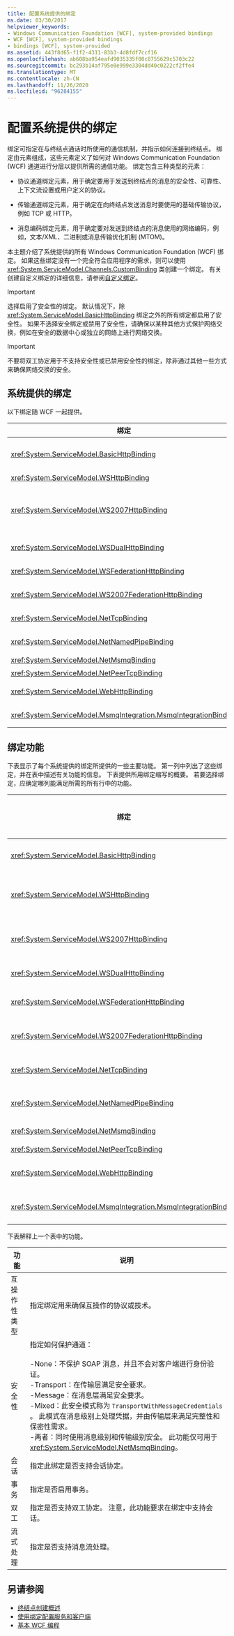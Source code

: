 ```yaml
---
title: 配置系统提供的绑定
ms.date: 03/30/2017
helpviewer_keywords:
- Windows Communication Foundation [WCF], system-provided bindings
- WCF [WCF], system-provided bindings
- bindings [WCF], system-provided
ms.assetid: 443f8d65-f1f2-4311-83b3-4d8fdf7ccf16
ms.openlocfilehash: ab608ba954eafd9035335f00c8755629c5703c22
ms.sourcegitcommit: bc293b14af795e0e999e3304dd40c0222cf2ffe4
ms.translationtype: MT
ms.contentlocale: zh-CN
ms.lasthandoff: 11/26/2020
ms.locfileid: "96284155"
---
```

# <a name="configuring-system-provided-bindings"></a>配置系统提供的绑定

绑定可指定在与终结点通话时所使用的通信机制，并指示如何连接到终结点。 绑定由元素组成，这些元素定义了如何对 Windows Communication Foundation (WCF) 通道进行分层以提供所需的通信功能。 绑定包含三种类型的元素：  
  
- 协议通道绑定元素，用于确定要用于发送到终结点的消息的安全性、可靠性、上下文流设置或用户定义的协议。  
  
- 传输通道绑定元素，用于确定在向终结点发送消息时要使用的基础传输协议，例如 TCP 或 HTTP。  
  
- 消息编码绑定元素，用于确定要对发送到终结点的消息使用的网络编码，例如，文本/XML、二进制或消息传输优化机制 (MTOM)。  
  
 本主题介绍了系统提供的所有 Windows Communication Foundation (WCF) 绑定。 如果这些绑定没有一个完全符合应用程序的需求，则可以使用 <xref:System.ServiceModel.Channels.CustomBinding> 类创建一个绑定。 有关创建自定义绑定的详细信息，请参阅[自定义绑定](../extending/custom-bindings.md)。  
  
> [!IMPORTANT]
> 选择启用了安全性的绑定。 默认情况下，除 <xref:System.ServiceModel.BasicHttpBinding> 绑定之外的所有绑定都启用了安全性。 如果不选择安全绑定或禁用了安全性，请确保以某种其他方式保护网络交换，例如在安全的数据中心或独立的网络上进行网络交换。  
  
> [!IMPORTANT]
> 不要将双工协定用于不支持安全性或已禁用安全性的绑定，除非通过其他一些方式来确保网络交换的安全。  
  
## <a name="system-provided-bindings"></a>系统提供的绑定  

 以下绑定随 WCF 一起提供。  
  
|绑定|配置元素|描述|  
|-------------|---------------------------|-----------------|  
|<xref:System.ServiceModel.BasicHttpBinding>|[\<basicHttpBinding>](../../configure-apps/file-schema/wcf/basichttpbinding.md)|一个绑定，适用于与符合 WS-Basic Profile 的 Web 服务（例如基于 ASP.NET Web 服务 (ASMX) 的服务）进行的通信。 此绑定使用 HTTP 作为传输协议，并使用文本/XML 作为默认的消息编码。|  
|<xref:System.ServiceModel.WSHttpBinding>|[\<wsHttpBinding>](../../configure-apps/file-schema/wcf/wshttpbinding.md)|一个安全且可互操作的绑定，适合于非双工服务约定。|  
|<xref:System.ServiceModel.WS2007HttpBinding>|[\<ws2007HttpBinding>](../../configure-apps/file-schema/wcf/ws2007httpbinding.md)|一个安全且可互操作的绑定，可为 <xref:System.ServiceModel.WSHttpBinding.Security%2A>, <xref:System.ServiceModel.ReliableSession> 的正确版本和 <xref:System.ServiceModel.WSHttpBindingBase.TransactionFlow%2A> 绑定元素提供支持。|  
|<xref:System.ServiceModel.WSDualHttpBinding>|[\<wsDualHttpBinding>](../../configure-apps/file-schema/wcf/wsdualhttpbinding.md)|一个安全且可互操作的绑定，适用于双工服务协定或通过 SOAP 媒介进行的通信。|  
|<xref:System.ServiceModel.WSFederationHttpBinding>|[\<wsFederationHttpBinding>](../../configure-apps/file-schema/wcf/wsfederationhttpbinding.md)|一个安全且可互操作的绑定，支持 WS 联合协议并使联合中的组织可以高效地对用户进行身份验证和授权。|  
|<xref:System.ServiceModel.WS2007FederationHttpBinding>|[\<ws2007FederationHttpBinding>](../../configure-apps/file-schema/wcf/ws2007federationhttpbinding.md)|一个安全且可互操作的绑定，它派生自 <xref:System.ServiceModel.WS2007HttpBinding>并支持联合安全性。|  
|<xref:System.ServiceModel.NetTcpBinding>|[\<netTcpBinding>](../../configure-apps/file-schema/wcf/nettcpbinding.md)|一个安全且经过优化的绑定，适用于 WCF 应用程序之间跨计算机的通信。|  
|<xref:System.ServiceModel.NetNamedPipeBinding>|[\<netNamedPipeBinding>](../../configure-apps/file-schema/wcf/netnamedpipebinding.md)|一个安全、可靠且经过优化的绑定，适用于 WCF 应用程序之间计算机上的通信。|  
|<xref:System.ServiceModel.NetMsmqBinding>|[\<netMsmqBinding>](../../configure-apps/file-schema/wcf/netmsmqbinding.md)|一个排队绑定，适用于 WCF 应用程序之间的计算机间的通信。|  
|<xref:System.ServiceModel.NetPeerTcpBinding>|[\<netPeerTcpBinding>](../../configure-apps/file-schema/wcf/netpeertcpbinding.md)|一个支持多计算机安全通信的绑定。|  
|<xref:System.ServiceModel.WebHttpBinding>|[\<webHttpBinding>](../../configure-apps/file-schema/wcf/webhttpbinding.md)|一个绑定，可用于为通过 HTTP 请求（而不是 SOAP 消息）公开的 WCF Web 服务配置终结点。|  
|<xref:System.ServiceModel.MsmqIntegration.MsmqIntegrationBinding>|[\<msmqIntegrationBinding>](../../configure-apps/file-schema/wcf/msmqintegrationbinding.md)|适用于 WCF 应用程序与现有消息队列之间的跨计算机通信的绑定 (也称为 MSMQ) 应用程序。|  
  
## <a name="binding-features"></a>绑定功能  

 下表显示了每个系统提供的绑定所提供的一些主要功能。 第一列中列出了这些绑定，并在表中描述有关功能的信息。 下表提供所用绑定缩写的概要。 若要选择绑定，应确定哪列能满足所需的所有行中的功能。  
  
|绑定|互操作性|安全模式（默认）|会话<br /><br /> （默认值）|事务|双工|  
|-------------|----------------------|----------------------------------|-----------------------------|------------------|------------|  
|<xref:System.ServiceModel.BasicHttpBinding>|Basic Profile 1.1（基本配置文件 1.1）|（无）、传输、消息、混合|无、（无）|（无）|不适用|  
|<xref:System.ServiceModel.WSHttpBinding>|WS|无、传输、（消息）、混合|（无）、传输、可靠会话|（无）、是|不适用|  
|<xref:System.ServiceModel.WS2007HttpBinding>|WS-Security、WS-Trust、WS-SecureConversation、WS-SecurityPolicy|无、传输、（消息）、混合|（无）、传输、可靠会话|（无）、是|不适用|  
|<xref:System.ServiceModel.WSDualHttpBinding>|WS|无、（消息）|（可靠会话）|（无）、是|是|  
|<xref:System.ServiceModel.WSFederationHttpBinding>|WS-Federation|无、（消息）、混合|（无）、可靠会话|（无）、是|否|  
|<xref:System.ServiceModel.WS2007FederationHttpBinding>|WS-Federation|无、（消息）、混合|（无）、可靠会话|（无）、是|否|  
|<xref:System.ServiceModel.NetTcpBinding>|.NET|无、（传输）、消息、<br /><br /> Mixed|可靠对话、（传输）|（无）、是|是|  
|<xref:System.ServiceModel.NetNamedPipeBinding>|.NET|无、<br /><br /> （传输）|无、（传输）|（无）、是|是|  
|<xref:System.ServiceModel.NetMsmqBinding>|.NET|无、消息、（传输）、两者|（无）|（无）、是|否|  
|<xref:System.ServiceModel.NetPeerTcpBinding>|对等|无、消息、（传输）、混合|（无）|（无）|是|  
|<xref:System.ServiceModel.WebHttpBinding>|.Net|无、传输、TransportCredentialOnly|（无）|（无）|不适用|  
|<xref:System.ServiceModel.MsmqIntegration.MsmqIntegrationBinding>|MSMQ|无、（传输）|（无）|（无）、是|不适用|  
  
 下表解释上一个表中的功能。  
  
|功能|说明|  
|-------------|-----------------|  
|互操作性类型|指定绑定用来确保互操作的协议或技术。|  
|安全性|指定如何保护通道：<br /><br /> -None：不保护 SOAP 消息，并且不会对客户端进行身份验证。<br />-Transport：在传输层满足安全要求。<br />-Message：在消息层满足安全要求。<br />-Mixed：此安全模式称为 `TransportWithMessageCredentials` 。 此模式在消息级别上处理凭据，并由传输层来满足完整性和保密性需求。<br />-两者：同时使用消息级别和传输级别安全。 此功能仅可用于 <xref:System.ServiceModel.NetMsmqBinding>。|  
|会话|指定此绑定是否支持会话协定。|  
|事务|指定是否启用事务。|  
|双工|指定是否支持双工协定。 注意，此功能要求在绑定中支持会话。|  
|流式处理|指定是否支持消息流处理。|  
  
## <a name="see-also"></a>另请参阅

- [终结点创建概述](../endpoint-creation-overview.md)
- [使用绑定配置服务和客户端](../using-bindings-to-configure-services-and-clients.md)
- [基本 WCF 编程](../basic-wcf-programming.md)
